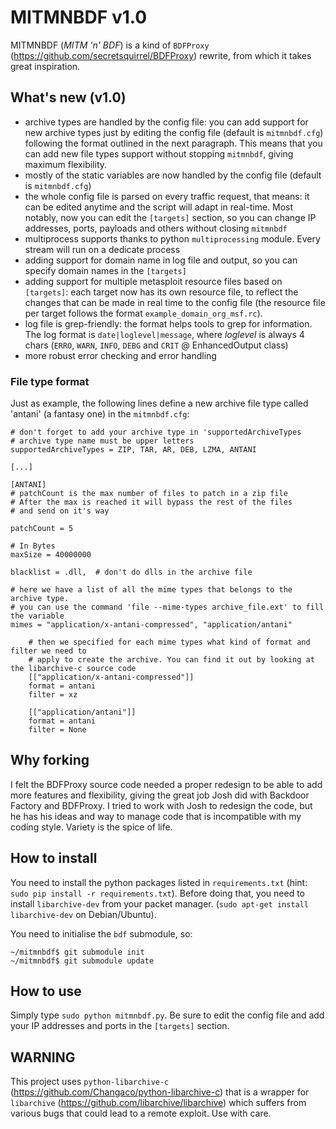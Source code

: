# MITMNBDF v1.0
MITMNBDF (_MITM 'n' BDF_) is a kind of `BDFProxy` (https://github.com/secretsquirrel/BDFProxy) rewrite, from which it takes great inspiration.

## What's new (v1.0)
- archive types are handled by the config file: you can add support for new archive types just by editing the config file (default is `mitmnbdf.cfg`) following the format outlined in the next paragraph. This means that you can add new file types support without stopping `mitmnbdf`, giving maximum flexibility.
- mostly of the static variables are now handled by the config file (default is `mitmnbdf.cfg`)
- the whole config file is parsed on every traffic request, that means: it can be edited anytime and the script will adapt in real-time. Most notably, now you can edit the `[targets]` section, so you can change IP addresses, ports, payloads and others without closing `mitmnbdf` 
- multiprocess supports thanks to python `multiprocessing` module. Every stream will run on a dedicate process
- adding support for domain name in log file and output, so you can specify domain names in the `[targets]`
- adding support for multiple metasploit resource files based on `[targets]`: each target now has its own resource file, to reflect the changes that can be made in real time to the config file (the resource file per target follows the format `example_domain_org_msf.rc`).
- log file is grep-friendly: the format helps tools to grep for information. The log format is `date|loglevel|message`, where _loglevel_ is always 4 chars (`ERRO`, `WARN`, `INFO`, `DEBG` and `CRIT` @ EnhancedOutput class)
- more robust error checking and error handling

### File type format
Just as example, the following lines define a new archive file type called 'antani' (a fantasy one) in the `mitmnbdf.cfg`:

```
# don't forget to add your archive type in 'supportedArchiveTypes
# archive type name must be upper letters
supportedArchiveTypes = ZIP, TAR, AR, DEB, LZMA, ANTANI

[...]

[ANTANI]
# patchCount is the max number of files to patch in a zip file
# After the max is reached it will bypass the rest of the files 
# and send on it's way

patchCount = 5

# In Bytes
maxSize = 40000000

blacklist = .dll,  # don't do dlls in the archive file

# here we have a list of all the mime types that belongs to the archive type.
# you can use the command 'file --mime-types archive_file.ext' to fill the variable
mimes = "application/x-antani-compressed", "application/antani"

	# then we specified for each mime types what kind of format and filter we need to
	# apply to create the archive. You can find it out by looking at the libarchive-c source code
	[["application/x-antani-compressed"]]
	format = antani
	filter = xz

	[["application/antani"]]
	format = antani
	filter = None
```

## Why forking
I felt the BDFProxy source code needed a proper redesign to be able to add more features and flexibility, giving the great job Josh did with Backdoor Factory and BDFProxy.
I tried to work with Josh to redesign the code, but he has his ideas and way to manage code that is incompatible with my coding style. Variety is the spice of life.

## How to install
You need to install the python packages listed in `requirements.txt` (hint: `sudo pip install -r requirements.txt`). Before doing that, you need to install `libarchive-dev` from your packet manager. (`sudo apt-get install libarchive-dev` on Debian/Ubuntu).

You need to initialise the `bdf` submodule, so:
```
~/mitmnbdf$ git submodule init
~/mitmnbdf$ git submodule update
```

## How to use
Simply type `sudo python mitmnbdf.py`. Be sure to edit the config file and add your IP addresses and ports in the `[targets]` section.

## WARNING
This project uses `python-libarchive-c` (https://github.com/Changaco/python-libarchive-c) that is a wrapper for `libarchive` (https://github.com/libarchive/libarchive) which suffers from various bugs that could lead to a remote exploit. Use with care.